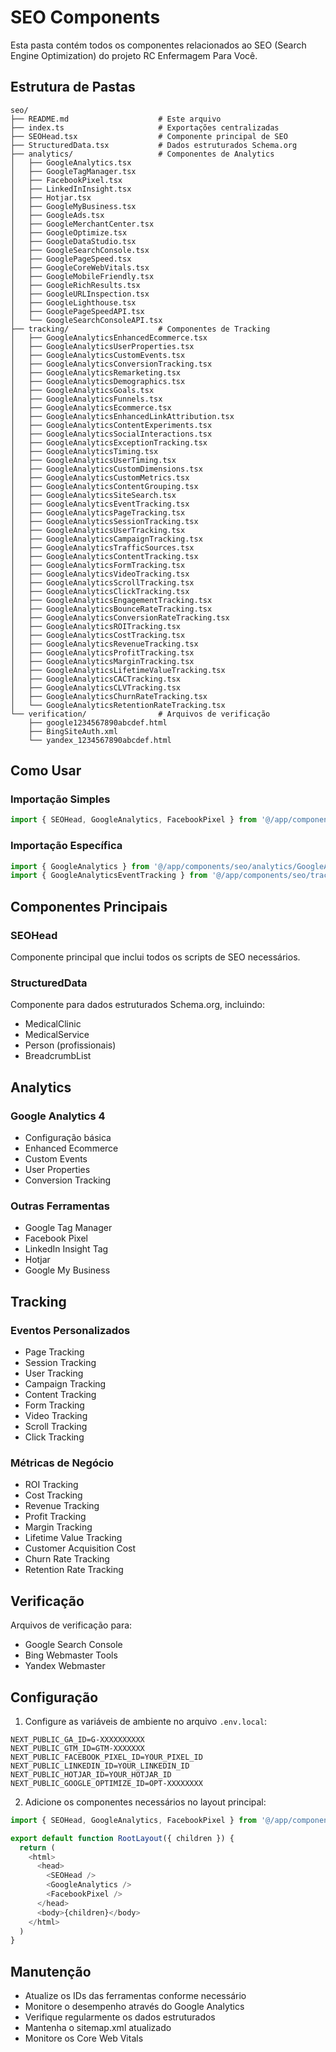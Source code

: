 # SEO Components

Esta pasta contém todos os componentes relacionados ao SEO (Search Engine Optimization) do projeto RC Enfermagem Para Você.

## Estrutura de Pastas

```
seo/
├── README.md                    # Este arquivo
├── index.ts                     # Exportações centralizadas
├── SEOHead.tsx                  # Componente principal de SEO
├── StructuredData.tsx           # Dados estruturados Schema.org
├── analytics/                   # Componentes de Analytics
│   ├── GoogleAnalytics.tsx
│   ├── GoogleTagManager.tsx
│   ├── FacebookPixel.tsx
│   ├── LinkedInInsight.tsx
│   ├── Hotjar.tsx
│   ├── GoogleMyBusiness.tsx
│   ├── GoogleAds.tsx
│   ├── GoogleMerchantCenter.tsx
│   ├── GoogleOptimize.tsx
│   ├── GoogleDataStudio.tsx
│   ├── GoogleSearchConsole.tsx
│   ├── GooglePageSpeed.tsx
│   ├── GoogleCoreWebVitals.tsx
│   ├── GoogleMobileFriendly.tsx
│   ├── GoogleRichResults.tsx
│   ├── GoogleURLInspection.tsx
│   ├── GoogleLighthouse.tsx
│   ├── GooglePageSpeedAPI.tsx
│   └── GoogleSearchConsoleAPI.tsx
├── tracking/                    # Componentes de Tracking
│   ├── GoogleAnalyticsEnhancedEcommerce.tsx
│   ├── GoogleAnalyticsUserProperties.tsx
│   ├── GoogleAnalyticsCustomEvents.tsx
│   ├── GoogleAnalyticsConversionTracking.tsx
│   ├── GoogleAnalyticsRemarketing.tsx
│   ├── GoogleAnalyticsDemographics.tsx
│   ├── GoogleAnalyticsGoals.tsx
│   ├── GoogleAnalyticsFunnels.tsx
│   ├── GoogleAnalyticsEcommerce.tsx
│   ├── GoogleAnalyticsEnhancedLinkAttribution.tsx
│   ├── GoogleAnalyticsContentExperiments.tsx
│   ├── GoogleAnalyticsSocialInteractions.tsx
│   ├── GoogleAnalyticsExceptionTracking.tsx
│   ├── GoogleAnalyticsTiming.tsx
│   ├── GoogleAnalyticsUserTiming.tsx
│   ├── GoogleAnalyticsCustomDimensions.tsx
│   ├── GoogleAnalyticsCustomMetrics.tsx
│   ├── GoogleAnalyticsContentGrouping.tsx
│   ├── GoogleAnalyticsSiteSearch.tsx
│   ├── GoogleAnalyticsEventTracking.tsx
│   ├── GoogleAnalyticsPageTracking.tsx
│   ├── GoogleAnalyticsSessionTracking.tsx
│   ├── GoogleAnalyticsUserTracking.tsx
│   ├── GoogleAnalyticsCampaignTracking.tsx
│   ├── GoogleAnalyticsTrafficSources.tsx
│   ├── GoogleAnalyticsContentTracking.tsx
│   ├── GoogleAnalyticsFormTracking.tsx
│   ├── GoogleAnalyticsVideoTracking.tsx
│   ├── GoogleAnalyticsScrollTracking.tsx
│   ├── GoogleAnalyticsClickTracking.tsx
│   ├── GoogleAnalyticsEngagementTracking.tsx
│   ├── GoogleAnalyticsBounceRateTracking.tsx
│   ├── GoogleAnalyticsConversionRateTracking.tsx
│   ├── GoogleAnalyticsROITracking.tsx
│   ├── GoogleAnalyticsCostTracking.tsx
│   ├── GoogleAnalyticsRevenueTracking.tsx
│   ├── GoogleAnalyticsProfitTracking.tsx
│   ├── GoogleAnalyticsMarginTracking.tsx
│   ├── GoogleAnalyticsLifetimeValueTracking.tsx
│   ├── GoogleAnalyticsCACTracking.tsx
│   ├── GoogleAnalyticsCLVTracking.tsx
│   ├── GoogleAnalyticsChurnRateTracking.tsx
│   └── GoogleAnalyticsRetentionRateTracking.tsx
└── verification/                # Arquivos de verificação
    ├── google1234567890abcdef.html
    ├── BingSiteAuth.xml
    └── yandex_1234567890abcdef.html
```

## Como Usar

### Importação Simples

```typescript
import { SEOHead, GoogleAnalytics, FacebookPixel } from '@/app/components/seo'
```

### Importação Específica

```typescript
import { GoogleAnalytics } from '@/app/components/seo/analytics/GoogleAnalytics'
import { GoogleAnalyticsEventTracking } from '@/app/components/seo/tracking/GoogleAnalyticsEventTracking'
```

## Componentes Principais

### SEOHead
Componente principal que inclui todos os scripts de SEO necessários.

### StructuredData
Componente para dados estruturados Schema.org, incluindo:
- MedicalClinic
- MedicalService
- Person (profissionais)
- BreadcrumbList

## Analytics

### Google Analytics 4
- Configuração básica
- Enhanced Ecommerce
- Custom Events
- User Properties
- Conversion Tracking

### Outras Ferramentas
- Google Tag Manager
- Facebook Pixel
- LinkedIn Insight Tag
- Hotjar
- Google My Business

## Tracking

### Eventos Personalizados
- Page Tracking
- Session Tracking
- User Tracking
- Campaign Tracking
- Content Tracking
- Form Tracking
- Video Tracking
- Scroll Tracking
- Click Tracking

### Métricas de Negócio
- ROI Tracking
- Cost Tracking
- Revenue Tracking
- Profit Tracking
- Margin Tracking
- Lifetime Value Tracking
- Customer Acquisition Cost
- Churn Rate Tracking
- Retention Rate Tracking

## Verificação

Arquivos de verificação para:
- Google Search Console
- Bing Webmaster Tools
- Yandex Webmaster

## Configuração

1. Configure as variáveis de ambiente no arquivo `.env.local`:
```env
NEXT_PUBLIC_GA_ID=G-XXXXXXXXXX
NEXT_PUBLIC_GTM_ID=GTM-XXXXXXX
NEXT_PUBLIC_FACEBOOK_PIXEL_ID=YOUR_PIXEL_ID
NEXT_PUBLIC_LINKEDIN_ID=YOUR_LINKEDIN_ID
NEXT_PUBLIC_HOTJAR_ID=YOUR_HOTJAR_ID
NEXT_PUBLIC_GOOGLE_OPTIMIZE_ID=OPT-XXXXXXXX
```

2. Adicione os componentes necessários no layout principal:
```typescript
import { SEOHead, GoogleAnalytics, FacebookPixel } from '@/app/components/seo'

export default function RootLayout({ children }) {
  return (
    <html>
      <head>
        <SEOHead />
        <GoogleAnalytics />
        <FacebookPixel />
      </head>
      <body>{children}</body>
    </html>
  )
}
```

## Manutenção

- Atualize os IDs das ferramentas conforme necessário
- Monitore o desempenho através do Google Analytics
- Verifique regularmente os dados estruturados
- Mantenha o sitemap.xml atualizado
- Monitore os Core Web Vitals

